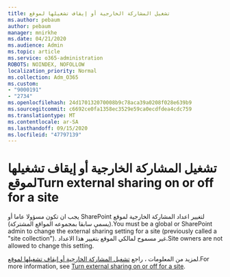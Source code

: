 ```yaml
---
title: تشغيل المشاركة الخارجية أو إيقاف تشغيلها لموقع
ms.author: pebaum
author: pebaum
manager: mnirkhe
ms.date: 04/21/2020
ms.audience: Admin
ms.topic: article
ms.service: o365-administration
ROBOTS: NOINDEX, NOFOLLOW
localization_priority: Normal
ms.collection: Adm_O365
ms.custom:
- "9000191"
- "2734"
ms.openlocfilehash: 24d170132070008b9c78aca39a0208f028e639b9
ms.sourcegitcommit: c6692ce0fa1358ec3529e59ca0ecdfdea4cdc759
ms.translationtype: MT
ms.contentlocale: ar-SA
ms.lasthandoff: 09/15/2020
ms.locfileid: "47797139"
---
```

# <a name="turn-external-sharing-on-or-off-for-a-site"></a><span data-ttu-id="c192a-102">تشغيل المشاركة الخارجية أو إيقاف تشغيلها لموقع</span><span class="sxs-lookup"><span data-stu-id="c192a-102">Turn external sharing on or off for a site</span></span>

<span data-ttu-id="c192a-103">يجب ان تكون مسؤولا عاما أو SharePoint لتغيير اعداد المشاركة الخارجية لموقع (يسمي سابقا بمجموعه المواقع المشتركة).</span><span class="sxs-lookup"><span data-stu-id="c192a-103">You must be a global or SharePoint admin to change the external sharing setting for a site (previously called a "site collection").</span></span> <span data-ttu-id="c192a-104">غير مسموح لمالكي الموقع بتغيير هذا الاعداد.</span><span class="sxs-lookup"><span data-stu-id="c192a-104">Site owners are not allowed to change this setting.</span></span> 

<span data-ttu-id="c192a-105">لمزيد من المعلومات ، راجع [تشغيل المشاركة الخارجية أو إيقاف تشغيلها لموقع](https://docs.microsoft.com/sharepoint/change-external-sharing-site).</span><span class="sxs-lookup"><span data-stu-id="c192a-105">For more information, see [Turn external sharing on or off for a site](https://docs.microsoft.com/sharepoint/change-external-sharing-site).</span></span>
